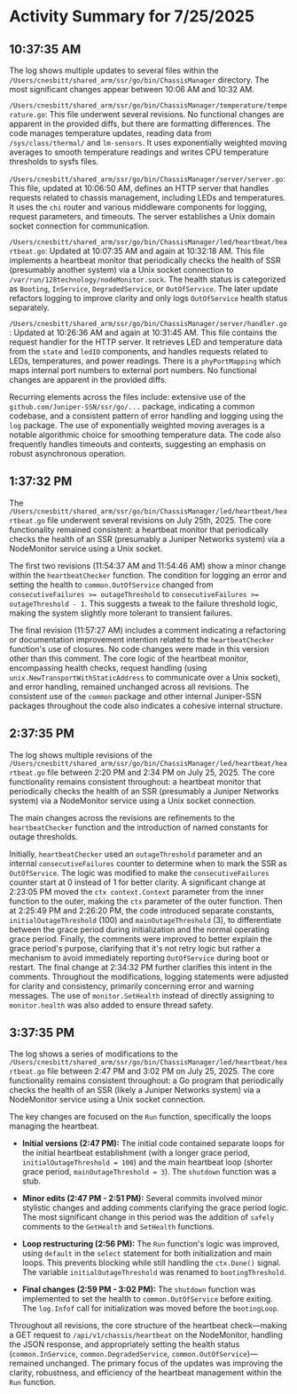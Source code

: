 # Activity Summary for 7/25/2025

## 10:37:35 AM
The log shows multiple updates to several files within the `/Users/cnesbitt/shared_arm/ssr/go/bin/ChassisManager` directory.  The most significant changes appear between 10:06 AM and 10:32 AM.

`/Users/cnesbitt/shared_arm/ssr/go/bin/ChassisManager/temperature/temperature.go`: This file underwent several revisions.  No functional changes are apparent in the provided diffs, but there are formatting differences. The code manages temperature updates, reading data from `/sys/class/thermal/` and `lm-sensors`. It uses exponentially weighted moving averages to smooth temperature readings and writes CPU temperature thresholds to sysfs files.

`/Users/cnesbitt/shared_arm/ssr/go/bin/ChassisManager/server/server.go`: This file, updated at 10:06:50 AM, defines an HTTP server that handles requests related to chassis management, including LEDs and temperatures.  It uses the `chi` router and various middleware components for logging, request parameters, and timeouts.  The server establishes a Unix domain socket connection for communication.

`/Users/cnesbitt/shared_arm/ssr/go/bin/ChassisManager/led/heartbeat/heartbeat.go`:  Updated at 10:07:35 AM and again at 10:32:18 AM.  This file implements a heartbeat monitor that periodically checks the health of SSR (presumably another system) via a Unix socket connection to `/var/run/128technology/nodeMonitor.sock`.  The health status is categorized as `Booting`, `InService`, `DegradedService`, or `OutOfService`. The later update refactors logging to improve clarity and only logs `OutOfService` health status separately.

`/Users/cnesbitt/shared_arm/ssr/go/bin/ChassisManager/server/handler.go`: Updated at 10:26:36 AM and again at 10:31:45 AM. This file contains the request handler for the HTTP server.  It retrieves LED and temperature data from the `state` and `ledIO` components,  and handles requests related to LEDs, temperatures, and power readings.  There is a `phyPortMapping` which maps internal port numbers to external port numbers.  No functional changes are apparent in the provided diffs.


Recurring elements across the files include:  extensive use of the `github.com/Juniper-SSN/ssr/go/...` package, indicating a common codebase, and a consistent pattern of error handling and logging using the `log` package.  The use of exponentially weighted moving averages is a notable algorithmic choice for smoothing temperature data.  The code also frequently handles timeouts and contexts, suggesting an emphasis on robust asynchronous operation.


## 1:37:32 PM
The `/Users/cnesbitt/shared_arm/ssr/go/bin/ChassisManager/led/heartbeat/heartbeat.go` file underwent several revisions on July 25th, 2025.  The core functionality remained consistent: a heartbeat monitor that periodically checks the health of an SSR (presumably a Juniper Networks system) via a NodeMonitor service using a Unix socket.

The first two revisions (11:54:37 AM and 11:54:46 AM) show a minor change within the `heartbeatChecker` function. The condition for logging an error and setting the health to `common.OutOfService` changed from `consecutiveFailures >= outageThreshold` to `consecutiveFailures >= outageThreshold - 1`. This suggests a tweak to the failure threshold logic, making the system slightly more tolerant to transient failures.

The final revision (11:57:27 AM) includes a comment indicating a refactoring or documentation improvement intention related to the `heartbeatChecker` function's use of closures.  No code changes were made in this version other than this comment.  The core logic of the heartbeat monitor, encompassing health checks, request handling (using `unix.NewTransportWithStaticAddress` to communicate over a Unix socket), and error handling, remained unchanged across all revisions.  The consistent use of the `common` package and other internal Juniper-SSN packages throughout the code also indicates a cohesive internal structure.


## 2:37:35 PM
The log shows multiple revisions of the `/Users/cnesbitt/shared_arm/ssr/go/bin/ChassisManager/led/heartbeat/heartbeat.go` file between 2:20 PM and 2:34 PM on July 25, 2025.  The core functionality remains consistent throughout:  a heartbeat monitor that periodically checks the health of an SSR (presumably a Juniper Networks system) via a NodeMonitor service using a Unix socket connection.

The main changes across the revisions are refinements to the `heartbeatChecker` function and the introduction of named constants for outage thresholds.

Initially, `heartbeatChecker` used an `outageThreshold` parameter and an internal `consecutiveFailures` counter to determine when to mark the SSR as `OutOfService`. The logic was modified to make the `consecutiveFailures` counter start at 0 instead of 1 for better clarity.  A significant change at 2:23:05 PM moved the `ctx context.Context` parameter from the inner function to the outer, making the `ctx` parameter of the outer function.  Then at 2:25:49 PM and 2:26:20 PM, the code introduced separate constants, `initialOutageThreshold` (100) and `mainOutageThreshold` (3), to differentiate between the grace period during initialization and the normal operating grace period.  Finally, the comments were improved to better explain the grace period's purpose, clarifying that it's not retry logic but rather a mechanism to avoid immediately reporting `OutOfService` during boot or restart.  The final change at 2:34:32 PM further clarifies this intent in the comments.  Throughout the modifications, logging statements were adjusted for clarity and consistency, primarily concerning error and warning messages.  The use of `monitor.SetHealth` instead of directly assigning to `monitor.health` was also added to ensure thread safety.


## 3:37:35 PM
The log shows a series of modifications to the `/Users/cnesbitt/shared_arm/ssr/go/bin/ChassisManager/led/heartbeat/heartbeat.go` file between 2:47 PM and 3:02 PM on July 25, 2025.  The core functionality remains consistent throughout:  a Go program that periodically checks the health of an SSR (likely a Juniper Networks system) via a NodeMonitor service using a Unix socket connection.

The key changes are focused on the `Run` function, specifically the loops managing the heartbeat.

* **Initial versions (2:47 PM):** The initial code contained separate loops for the initial heartbeat establishment (with a longer grace period, `initialOutageThreshold = 100`) and the main heartbeat loop (shorter grace period, `mainOutageThreshold = 3`).  The `shutdown` function was a stub.

* **Minor edits (2:47 PM - 2:51 PM):** Several commits involved minor stylistic changes and adding comments clarifying the grace period logic.  The most significant change in this period was the addition of `safely` comments to the `GetHealth` and `SetHealth` functions.

* **Loop restructuring (2:56 PM):**  The `Run` function's logic was improved, using `default` in the `select` statement for both initialization and main loops.  This prevents blocking while still handling the `ctx.Done()` signal.  The variable `initialOutageThreshold` was renamed to `bootingThreshold`.

* **Final changes (2:59 PM - 3:02 PM):** The `shutdown` function was implemented to set the health to `common.OutOfService` before exiting.  The `log.Infof` call for initialization was moved before the `bootingLoop`.

Throughout all revisions, the core structure of the heartbeat check—making a GET request to `/api/v1/chassis/heartbeat` on the NodeMonitor, handling the JSON response, and appropriately setting the health status (`common.InService`, `common.DegradedService`, `common.OutOfService`)—remained unchanged. The primary focus of the updates was improving the clarity, robustness, and efficiency of the heartbeat management within the `Run` function.
